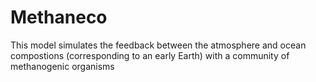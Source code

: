 # Methaneco
This model simulates the feedback between the atmosphere and ocean compostions (corresponding to an early Earth) with a community of methanogenic organisms
